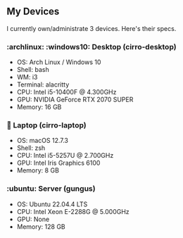 ## My Devices

I currently own/administrate 3 devices. Here's their specs.

### :archlinux: :windows10: Desktop (cirro-desktop)

- OS: Arch Linux / Windows 10
- Shell: bash
- WM: i3
- Terminal: alacritty
- CPU: Intel i5-10400F @ 4.300GHz
- GPU: NVIDIA GeForce RTX 2070 SUPER
- Memory: 16 GB

### :apple: Laptop (cirro-laptop)

- OS: macOS 12.7.3
- Shell: zsh
- CPU: Intel i5-5257U @ 2.700GHz
- GPU: Intel Iris Graphics 6100
- Memory: 8 GB

### :ubuntu: Server (gungus)

- OS: Ubuntu 22.04.4 LTS
- CPU: Intel Xeon E-2288G @ 5.000GHz
- GPU: None
- Memory: 128 GB
